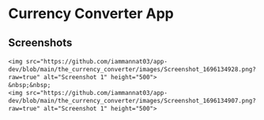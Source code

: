 # Currency Converter App

## Screenshots

   
    <img src="https://github.com/iammannat03/app-dev/blob/main/the_currency_converter/images/Screenshot_1696134928.png?raw=true" alt="Screenshot 1" height="500">
    &nbsp;&nbsp;
    <img src="https://github.com/iammannat03/app-dev/blob/main/the_currency_converter/images/Screenshot_1696134907.png?raw=true" alt="Screenshot 1" height="500">

